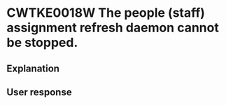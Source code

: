 # CWTKE0018W The people (staff) assignment refresh daemon cannot be stopped.

## Explanation

## User response